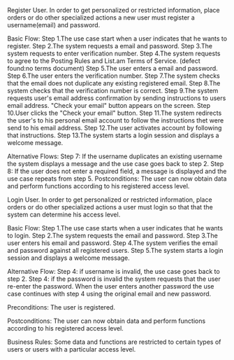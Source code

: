 Register User.
In order to get personalized or restricted information, place orders or do other specialized actions a new user must register a username(email) and password.

Basic Flow:
Step 1.The use case start when a user indicates that he wants to register.
Step 2.The system requests a email and password.
Step 3.The system requests to enter verification number.
Step 4.The system requests to agree to the Posting Rules and List.am Terms of Service. (defect found:no terms document)
Step 5.The user enters a email and password.
Step 6.The user enters the verification number.
Step 7.The system checks that the email does not duplicate any existing registered email.
Step 8.The system checks that the verification number is correct.
Step 9.The system requests user's email address confirmation by sending instructions to users email address. "Check your email" button appears on the screen.
Step 10.User clicks the "Check your email" button.
Step 11.The system redirects the user's to his personal email account to follow the instructions thet were send to his email address.
Step 12.The user activates account by following that instructions.
Step 13.The system starts a login session and displays a welcome message.

Alternative Flows:
Step 7: If the username duplicates an existing username the system displays a message and the use case goes back to step 2.
Step 8: If the user does not enter a required field, a message is displayed and the use case repeats from step 5.
Postconditions:	The user can now obtain data and perform functions according to his registered access level.



Login User.
In order to get personalized or restricted information, place orders or do other specialized actions a user must login so that that the system can determine his access level.

Basic Flow:
Step 1.The use case starts when a user indicates that he wants to login.
Step 2.The system requests the email and password.
Step 3.The user enters his email and password.
Step 4.The system verifies the email and password against all registered users.
Step 5.The system starts a login session and displays a welcome message.

Alternative Flow:
Step 4: if username is invalid, the use case goes back to step 2.
Step 4: if the password is invalid the system requests that the user re-enter the password. When the user enters another password the use case continues with step 4 using the original email and new password.

Preconditions:
The user is registered.

Postconditions:
The user can now obtain data and perform functions according to his registered access level.

Business Rules:	
Some data and functions are restricted to certain types of users or users with a particular access level.
